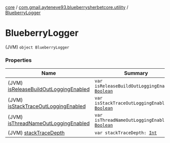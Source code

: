 [core](../../index.md) / [com.gmail.ayteneve93.blueberrysherbetcore.utility](../index.md) / [BlueberryLogger](./index.md)

# BlueberryLogger

(JVM) `object BlueberryLogger`

### Properties

| Name | Summary |
|---|---|
| (JVM) [isReleaseBuildOutLoggingEnabled](is-release-build-out-logging-enabled.md) | `var isReleaseBuildOutLoggingEnabled: `[`Boolean`](https://kotlinlang.org/api/latest/jvm/stdlib/kotlin/-boolean/index.html) |
| (JVM) [isStackTraceOutLoggingEnabled](is-stack-trace-out-logging-enabled.md) | `var isStackTraceOutLoggingEnabled: `[`Boolean`](https://kotlinlang.org/api/latest/jvm/stdlib/kotlin/-boolean/index.html) |
| (JVM) [isThreadNameOutLoggingEnabled](is-thread-name-out-logging-enabled.md) | `var isThreadNameOutLoggingEnabled: `[`Boolean`](https://kotlinlang.org/api/latest/jvm/stdlib/kotlin/-boolean/index.html) |
| (JVM) [stackTraceDepth](stack-trace-depth.md) | `var stackTraceDepth: `[`Int`](https://kotlinlang.org/api/latest/jvm/stdlib/kotlin/-int/index.html) |
